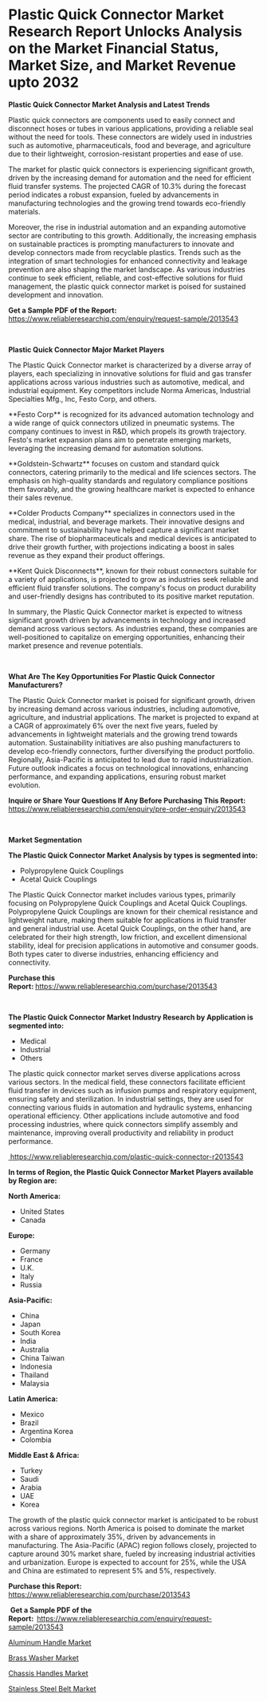 <p><h1>Plastic Quick Connector Market Research Report Unlocks Analysis on the Market Financial Status, Market Size, and Market Revenue upto 2032</h1></p><p><strong>Plastic Quick Connector Market Analysis and Latest Trends</strong></p>
<p><p>Plastic quick connectors are components used to easily connect and disconnect hoses or tubes in various applications, providing a reliable seal without the need for tools. These connectors are widely used in industries such as automotive, pharmaceuticals, food and beverage, and agriculture due to their lightweight, corrosion-resistant properties and ease of use. </p><p>The market for plastic quick connectors is experiencing significant growth, driven by the increasing demand for automation and the need for efficient fluid transfer systems. The projected CAGR of 10.3% during the forecast period indicates a robust expansion, fueled by advancements in manufacturing technologies and the growing trend towards eco-friendly materials. </p><p>Moreover, the rise in industrial automation and an expanding automotive sector are contributing to this growth. Additionally, the increasing emphasis on sustainable practices is prompting manufacturers to innovate and develop connectors made from recyclable plastics. Trends such as the integration of smart technologies for enhanced connectivity and leakage prevention are also shaping the market landscape. As various industries continue to seek efficient, reliable, and cost-effective solutions for fluid management, the plastic quick connector market is poised for sustained development and innovation.</p></p>
<p><strong>Get a Sample PDF of the Report:&nbsp;</strong> <a href="https://www.reliableresearchiq.com/enquiry/request-sample/2013543?utm_campaign=1159&utm_medium=2&utm_source=Github&utm_content=ia&utm_term=08022025&utm_id=plastic-quick-connector">https://www.reliableresearchiq.com/enquiry/request-sample/2013543</a></p>
<p>&nbsp;</p>
<p><strong>Plastic Quick Connector Major Market Players</strong></p>
<p><p>The Plastic Quick Connector market is characterized by a diverse array of players, each specializing in innovative solutions for fluid and gas transfer applications across various industries such as automotive, medical, and industrial equipment. Key competitors include Norma Americas, Industrial Specialties Mfg., Inc, Festo Corp, and others.</p><p>**Festo Corp** is recognized for its advanced automation technology and a wide range of quick connectors utilized in pneumatic systems. The company continues to invest in R&D, which propels its growth trajectory. Festo's market expansion plans aim to penetrate emerging markets, leveraging the increasing demand for automation solutions.</p><p>**Goldstein-Schwartz** focuses on custom and standard quick connectors, catering primarily to the medical and life sciences sectors. The emphasis on high-quality standards and regulatory compliance positions them favorably, and the growing healthcare market is expected to enhance their sales revenue.</p><p>**Colder Products Company** specializes in connectors used in the medical, industrial, and beverage markets. Their innovative designs and commitment to sustainability have helped capture a significant market share. The rise of biopharmaceuticals and medical devices is anticipated to drive their growth further, with projections indicating a boost in sales revenue as they expand their product offerings.</p><p>**Kent Quick Disconnects**, known for their robust connectors suitable for a variety of applications, is projected to grow as industries seek reliable and efficient fluid transfer solutions. The company's focus on product durability and user-friendly designs has contributed to its positive market reputation.</p><p>In summary, the Plastic Quick Connector market is expected to witness significant growth driven by advancements in technology and increased demand across various sectors. As industries expand, these companies are well-positioned to capitalize on emerging opportunities, enhancing their market presence and revenue potentials.</p></p>
<p>&nbsp;</p>
<p><strong>What Are The Key Opportunities For Plastic Quick Connector Manufacturers?</strong></p>
<p><p>The Plastic Quick Connector market is poised for significant growth, driven by increasing demand across various industries, including automotive, agriculture, and industrial applications. The market is projected to expand at a CAGR of approximately 6% over the next five years, fueled by advancements in lightweight materials and the growing trend towards automation. Sustainability initiatives are also pushing manufacturers to develop eco-friendly connectors, further diversifying the product portfolio. Regionally, Asia-Pacific is anticipated to lead due to rapid industrialization. Future outlook indicates a focus on technological innovations, enhancing performance, and expanding applications, ensuring robust market evolution.</p></p>
<p><strong>Inquire or Share Your Questions If Any Before Purchasing This Report:</strong> <a href="https://www.reliableresearchiq.com/enquiry/pre-order-enquiry/2013543?utm_campaign=1159&utm_medium=2&utm_source=Github&utm_content=ia&utm_term=08022025&utm_id=plastic-quick-connector">https://www.reliableresearchiq.com/enquiry/pre-order-enquiry/2013543</a></p>
<p>&nbsp;</p>
<p><strong>Market Segmentation</strong></p>
<p><strong>The Plastic Quick Connector Market Analysis by types is segmented into:</strong></p>
<p><ul><li>Polypropylene Quick Couplings</li><li>Acetal Quick Couplings</li></ul></p>
<p><p>The Plastic Quick Connector market includes various types, primarily focusing on Polypropylene Quick Couplings and Acetal Quick Couplings. Polypropylene Quick Couplings are known for their chemical resistance and lightweight nature, making them suitable for applications in fluid transfer and general industrial use. Acetal Quick Couplings, on the other hand, are celebrated for their high strength, low friction, and excellent dimensional stability, ideal for precision applications in automotive and consumer goods. Both types cater to diverse industries, enhancing efficiency and connectivity.</p></p>
<p><strong>Purchase this Report:&nbsp;</strong><a href="https://www.reliableresearchiq.com/purchase/2013543?utm_campaign=1159&utm_medium=2&utm_source=Github&utm_content=ia&utm_term=08022025&utm_id=plastic-quick-connector">https://www.reliableresearchiq.com/purchase/2013543</a></p>
<p>&nbsp;</p>
<p><strong>The Plastic Quick Connector Market Industry Research by Application is segmented into:</strong></p>
<p><ul><li>Medical</li><li>Industrial</li><li>Others</li></ul></p>
<p><p>The plastic quick connector market serves diverse applications across various sectors. In the medical field, these connectors facilitate efficient fluid transfer in devices such as infusion pumps and respiratory equipment, ensuring safety and sterilization. In industrial settings, they are used for connecting various fluids in automation and hydraulic systems, enhancing operational efficiency. Other applications include automotive and food processing industries, where quick connectors simplify assembly and maintenance, improving overall productivity and reliability in product performance.</p></p>
<p><a href="https://www.reliableresearchiq.com/plastic-quick-connector-r2013543?utm_campaign=1159&utm_medium=2&utm_source=Github&utm_content=ia&utm_term=08022025&utm_id=plastic-quick-connector">&nbsp;https://www.reliableresearchiq.com/plastic-quick-connector-r2013543</a></p>
<p><strong>In terms of Region, the Plastic Quick Connector Market Players available by Region are:</strong></p>
<p>
    <p> <strong> North America: </strong>
        <ul>
            <li>United States</li>
            <li>Canada</li>
        </ul>
        </p> 
    <p> <strong> Europe: </strong>
        <ul>
            <li>Germany</li>
            <li>France</li>
            <li>U.K.</li>
            <li>Italy</li>
            <li>Russia</li>
        </ul>
        </p> 
    <p> <strong> Asia-Pacific: </strong>
        <ul>
            <li>China</li>
            <li>Japan</li>
            <li>South Korea</li>
            <li>India</li>
            <li>Australia</li>
            <li>China Taiwan</li>
            <li>Indonesia</li>
            <li>Thailand</li>
            <li>Malaysia</li>
        </ul>
        </p> 
    <p> <strong> Latin America: </strong>
        <ul>
            <li>Mexico</li>
            <li>Brazil</li>
            <li>Argentina Korea</li>
            <li>Colombia</li>
        </ul>
        </p> 
    <p> <strong> Middle East & Africa: </strong>
        <ul>
            <li>Turkey</li>
            <li>Saudi</li>
            <li>Arabia</li>
            <li>UAE</li>
            <li>Korea</li>
        </ul>
    </p>
    </p>
<p><p>The growth of the plastic quick connector market is anticipated to be robust across various regions. North America is poised to dominate the market with a share of approximately 35%, driven by advancements in manufacturing. The Asia-Pacific (APAC) region follows closely, projected to capture around 30% market share, fueled by increasing industrial activities and urbanization. Europe is expected to account for 25%, while the USA and China are estimated to represent 5% and 5%, respectively.</p></p>
<p><strong>Purchase this Report: </strong><a href="https://www.reliableresearchiq.com/purchase/2013543?utm_campaign=1159&utm_medium=2&utm_source=Github&utm_content=ia&utm_term=08022025&utm_id=plastic-quick-connector">https://www.reliableresearchiq.com/purchase/2013543</a></p>
<p>&nbsp;<strong>Get a Sample PDF of the Report:&nbsp;&nbsp;</strong><a href="https://www.reliableresearchiq.com/enquiry/request-sample/2013543?utm_campaign=1159&utm_medium=2&utm_source=Github&utm_content=ia&utm_term=08022025&utm_id=plastic-quick-connector">https://www.reliableresearchiq.com/enquiry/request-sample/2013543</a></p>
<p><strong></strong></p>
<p><p><a href="https://github.com/yecafbiso/Market-Research-Report-List-1/blob/main/aluminum-handle-market.md?utm_campaign=1159&utm_medium=2&utm_source=Github&utm_content=ia&utm_term=08022025&utm_id=plastic-quick-connector">Aluminum Handle Market</a></p><p><a href="https://github.com/okonjinerka/Market-Research-Report-List-1/blob/main/brass-washer-market.md?utm_campaign=1159&utm_medium=2&utm_source=Github&utm_content=ia&utm_term=08022025&utm_id=plastic-quick-connector">Brass Washer Market</a></p><p><a href="https://github.com/rrosasdaunas/Market-Research-Report-List-1/blob/main/chassis-handles-market.md?utm_campaign=1159&utm_medium=2&utm_source=Github&utm_content=ia&utm_term=08022025&utm_id=plastic-quick-connector">Chassis Handles Market</a></p><p><a href="https://github.com/ansanokajabi/Market-Research-Report-List-1/blob/main/stainless-steel-belt-market.md?utm_campaign=1159&utm_medium=2&utm_source=Github&utm_content=ia&utm_term=08022025&utm_id=plastic-quick-connector">Stainless Steel Belt Market</a></p></p>